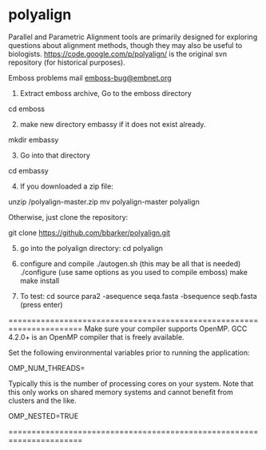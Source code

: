 polyalign
=========

Parallel and Parametric Alignment tools are primarily designed for
exploring questions about alignment methods, though they may also be
useful to biologists. https://code.google.com/p/polyalign/ is the
original svn repository (for historical purposes).

Emboss problems mail emboss-bug@embnet.org

1) Extract emboss archive, Go to the emboss directory 

cd emboss

2) make new directory embassy if it does not exist already.

mkdir embassy

3) Go into that directory

cd embassy

4) If you downloaded a zip file:

unzip <Download Location>/polyalign-master.zip
mv polyalign-master polyalign

Otherwise, just clone the repository:

git clone https://github.com/bbarker/polyalign.git

5) go into the polyalign directory:
cd polyalign

6) configure and compile
./autogen.sh (this may be all that is needed)
./configure (use same options as you used to compile emboss)
make
make install

7) To test:
cd source
para2 -asequence seqa.fasta -bsequence seqb.fasta
(press enter)


======================================================================
Make sure your compiler supports OpenMP.  GCC 4.2.0+ is an OpenMP
compiler that is freely available.

Set the following environmental variables prior to running the
application:

OMP_NUM_THREADS=<Number of threads to use.> 

Typically this is the number of processing cores on your system.  Note
that this only works on shared memory systems and cannot benefit from
clusters and the like.

OMP_NESTED=TRUE

======================================================================


